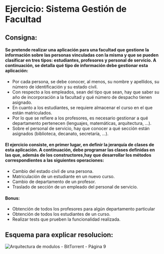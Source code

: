 # Ejercicio: Sistema Gestión de Facultad

## Consigna:

#### Se pretende realizar una aplicación para una facultad que gestione la información sobre las personas vinculadas con la misma y que se pueden clasificar en tres tipos: estudiantes, profesores y personal de servicio. A continuación, se detalla qué tipo de información debe gestionar esta aplicación:
- Por cada persona, se debe conocer, al menos, su nombre y apellidos, su número de identificación y su estado civil.
- Con respecto a los empleados, sean del tipo que sean, hay que saber su año de incorporación a la facultad y qué número de despacho tienen asignado.
- En cuanto a los estudiantes, se requiere almacenar el curso en el que están matriculados.
- Por lo que se refiere a los profesores, es necesario gestionar a qué departamento pertenecen (lenguajes, matemáticas, arquitectura, ...).
- Sobre el personal de servicio, hay que conocer a qué sección están asignados (biblioteca, decanato, secretaría, ...).

#### El ejercicio consiste, en primer lugar, en definir la jerarquía de clases de esta aplicación. A continuación, debe programar las clases definidas en las que, además de los constructores,hay que desarrollar los métodos correspondientes a las siguientes operaciones:
- Cambio del estado civil de una persona.
- Matriculación de un estudiante en un nuevo curso.
- Cambio de departamento de un profesor.
- Traslado de sección de un empleado del personal de servicio.

#### Bonus:
- Obtención de todos los profesores para algún departamento particular
- Obtención de todos los estudiantes de un curso.
- Realizar tests que prueben la funcionalidad realizada.

## Esquema para explicar resolucion:

![Arquitectura de modulos - BitTorrent - Página 9](https://user-images.githubusercontent.com/86788163/174847159-018c7f4a-272b-4f4d-b78b-f85d0a56a23d.png)
